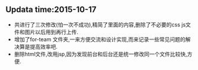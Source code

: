 Updata time:2015-10-17
-----------
- 共进行了三次修改(怕一次不成功),精简了里面的内容,删除了不必要的css js文件和图片以后用到再行上传.
- 增加了for-team 文件夹,一来方便交流和设计实现,而来记录一些常见问题的解决算是提高效率吧.
- 删除html文件,改用jsp,因为发现前台和后台还是统一修改同一个文件比较快,方便.
